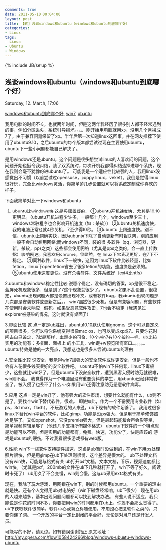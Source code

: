 ```yaml
---
comments: true
date: 2011-05-10 00:04:00
layout: post
title: 【转】浅谈windows和ubuntu（windows和ubuntu到底哪个好）
categories:
- Linux
tags:
- Linux
- Ubuntu
- Windows
---
```


{% include JB/setup %}
## 浅谈windows和ubuntu（windows和ubuntu到底哪个好）





Saturday, 12. March, 17:06





[windows和ubuntu到底哪个好](http://my.opera.com/flow1058424266/blog/index.dml/tag/windows%E5%92%8Cubuntu%E5%88%B0%E5%BA%95%E5%93%AA%E4%B8%AA%E5%A5%BD), [win7](http://my.opera.com/flow1058424266/blog/index.dml/tag/win7), [ubuntu](http://my.opera.com/flow1058424266/blog/index.dml/tag/ubuntu)





我用电脑的时间不长，也就两年时间，但是这两年我经历了很多别人都不经常遇到的事，例如分区丢失，系统引导损坏。。。。
刚开始用电脑就用xp，没用几个月换成7了，由于兼容问题保留了xp。半年后第一次知道linux这回事，并在网友推荐下使用了ubuntu9.10，之后ubuntu的每个版本都尝试过现在主要使用ubuntu，ubuntu下一些小问题都能自己解决了。

是用windows还是ubuntu，这个问题是很多想尝试linux的人喜欢问的问题，这个问题开始也挺令我纠结，装了双系统时，每次开机我都得纠结选择进哪个系统，现在我则会毫不犹豫的进ubuntu了。
可能我是一个适应性比较强的人，我用linux没感觉出不习惯（以前尝试过opensuse，puppy linux，veket），我倒是觉得linux很好玩，完全比windows灵活，你简单的几步设置就可以将系统定制成你喜欢的样子。

下面我简单对比一下windows和ubuntu：

1. ubuntu比windows快
这是毋庸置疑的，
①ubuntu开机速度快，尤其是10.10更明显。（ubuntu开机进程少许多，一般都十几个，windows至少三十，windows常驻程序也会影响开机速度（如：杀软））
②ubuntu关机速度快，我的电脑正常也就4秒关机，7至少得10秒。
③ubuntu
上网速度快。别不信，ubuntu上网确实快，因为ubuntu下除了自动更新有时会联网，别的应用一般不会自动使用网络;而windows不同，装的很
多软件（qq，浏览器，更新，杀软，pps之类）这些都会使用网络（尤其是pps之类的，会一直上传数据）影响网速。我喜欢用chrome，很显然，在
linux下它表现更好，在7下不稳定。
④同种软件，linux下一般快，这因为linux下软件比较轻量，比如fetion，linux下openfetion省去了很多fetion的功能，速度快是必须的。
⑤ubuntu使用速度更快。没有杀毒软件，文件系统好（ext4比ntfs）

2.ubuntu和windows稳定性比较
说哪个稳定，没有确切的答案，xp是很不稳定，蓝屏死机现象很多，但是到了7这个现象就很少了。
ubuntu如果不乱设置，很稳定，ubuntu出现问题大都是设置出现冲突，或者软件bug，我ubuntu出现问题那几次都是安装软件或更新之后。。
win7虽然很少死机，但是有兼容问题，有些软件在使用时会未响应，假死。如果受恶意软件攻击，7也会不稳定（我遇见过explorer被感染的情况，这时就没有桌面了）

3.界面比较
这
点一定是ub胜出，ubuntu10.10默认使用gnome，这个可以自定义的项目很多，你可以将你系统变得很像mac
os，也可以变成xp或7。只要你花时间去自己设定，7就是那样，主题少的可怜，10个win7有10个长的一样。ub比较实用的功能有：多桌面，面板上
的小工具，win键+w预览所有窗口。。。。。。
ubuntu特效是他的一大亮点，我想这也是很多人尝试ubuntu的理由

4.安全性比较
说安全，我觉得win7加强大的安全软件或许更安全，但是一般也不会有人花很多钱买很好的安全软件吧。
ubuntu不怕win下任何毒，linux下毒极少，这些就比win好了。但是ubuntu下没安全软件，遭到黑客入侵时防范就很难，win则不会。
我觉得作为一个电脑里没有重要资料的学生，用ubuntu已经非常安全了，被入侵了也丢不了什么~~如果用win还得注意防范恶意软件病毒。

5.应用
这点一定是win好了，他有强大的软件市场，想要什么就能有什么，ub则不是了，要找个win下替代软件，很难。
即使如此，作为一个不需要用专业软件（如ps，3d max，flash），不玩游戏的人来说，ub下现有的软件足够了。
我用过很多linux下替代win平台的软件，比如gimp，功能是没ps强大，但是用于简单修饰照片足够了。又如openshot，它没premier强大，但是最起码能和会声会影等坐，简单视频剪辑足够了（他还几乎支持所有媒体格式）
ubuntu下软件的一个特点就是功能可以不强，但是实用的功能都有，免费。快速，功能少了，快是应该的
游戏是ubuntu的硬伤，不过我看很多游戏都有web版。

6.性能
win下一些软件支持硬件加速，这点是ub暂时没做到的，在win下用ps处理照片很快，但是用gimp在ub下处理则很慢，这个差异是很大的。
ub下处理文档没有win快，可能是与格式有关
ub打开pdf文档，文本文档，音乐，视频速度都比win快。（尤其是pdf，200mb的文件在ub下几秒就打开了，win下等了好久，阅读时卡死了）
ub用久了不会变慢，win则会慢，这与ub采用ext4格式有关。

现在，我除了玩大游戏，用网银在win下，别的时候都用ubuntu。一个重要的理由就是快。还有个人觉得用ub对电脑好（win下磁盘经常响，ub下很少）
现在用ub的人越来越多，基本出现问题问题都可以找到解决办法。
有些人说不适应，我只能说是你花的时间不多，你要把用win的时间都用在ub上，你就不会那么觉得了。
ub下获取软件很简单，软件中心或新立得随便用，不用担心恶意软件之类的，只要你连了网。
一个开放的平台一定比封闭的平台好，无论是对用户还是开发人员。

可能写的不好，请见谅。如有错误谢谢指正
原文地址：http://my.opera.com/flow1058424266/blog/windows-ubuntu-windows-ubuntu
